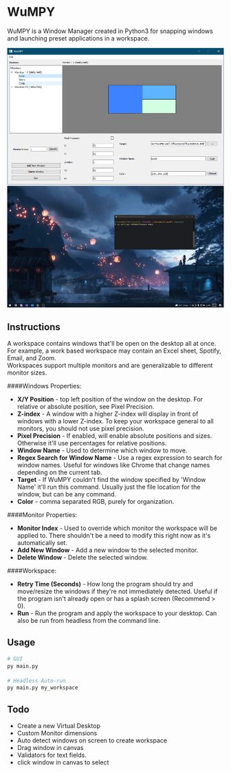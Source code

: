# WuMPY

WuMPY is a Window Manager created in Python3 for snapping windows and launching preset applications in a workspace. 
<p align="center">
   <img src="./Preview/WuMPY.png"/>
   <img src="./Preview/preview.gif"/>
</p>

## Instructions
A workspace contains windows that'll be open on the desktop all at once. For example, a work based workspace may contain an Excel sheet, Spotify, Email, and Zoom.
<br>Workspaces support multiple monitors and are generalizable to different monitor sizes. 
<br>

####Windows Properties:
* <b>X/Y Position</b> - top left position of the window on the desktop. For relative or absolute position, see Pixel Precision.
* <b>Z-index</b> - A window with a higher Z-index will display in front of windows with a lower Z-index. To keep your workspace general to all monitors, you should not use pixel precision.
* <b>Pixel Precision</b> - If enabled, will enable absolute positions and sizes. Otherwise it'll use percentages for relative positions.
* <b>Window Name</b> - Used to determine which window to move.
* <b>Regex Search for Window Name</b> - Use a regex expression to search for window names. Useful for windows like Chrome that change names depending on the current tab.
* <b>Target</b> - If WuMPY couldn't find the window specified by 'Window Name' it'll run this command. Usually just the file location for the window, but can be any command.
* <b>Color</b> - comma separated RGB, purely for organization.

####Monitor Properties:
* <b>Monitor Index</b> - Used to override which monitor the workspace will be applied to. There shouldn't be a need to modify this right now as it's automatically set.  
* <b>Add New Window</b> - Add a new window to the selected monitor.
* <b>Delete Window</b> - Delete the selected window.

####Workspace:
* <b>Retry Time (Seconds)</b> - How long the program should try and move/resize the windows if they're not immediately detected. Useful if the program isn't already open or has a splash screen (Recommend > 0).
* <b>Run</b> - Run the program and apply the workspace to your desktop. Can also be run from headless from the command line.


## Usage

```python
# GUI
py main.py

# Headless Auto-run
py main.py my_workspace
```

## Todo
- Create a new Virtual Desktop
- Custom Monitor dimensions
- Auto detect windows on screen to create workspace
- Drag window in canvas
- Validators for text fields.
- click window in canvas to select
